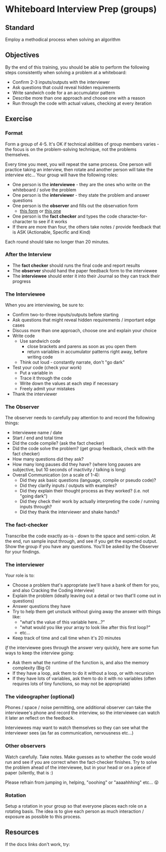 # Whiteboard Interview Prep (groups)

## Standard

Employ a methodical process when solving an algorithm

## Objectives

By the end of this training, you should be able to perform the following steps consistently when solving a problem at a whiteboard:

- Confirm 2-3 inputs/outputs with the interviewer
- Ask questions that could reveal hidden requirements
- Write sandwich code for a an accumulator pattern
- Describe more than one approach and choose one with a reason
- Run through the code with actual values, checking at every iteration

## Exercise

### Format

Form a group of 4-5.  It's OK if technical abilities of group members varies - the focus is on the problem-solving technique, not the problems themselves.

Every time you meet, you will repeat the same process.  One person will practice taking an interview, then rotate and another person will take the interview etc...  Your group will have the following roles:

- One person is the **interviewee** - they are the ones who write on the whiteboard / solve the problem
- One person is the **interviewer** - they state the problem and answer questions
- One person is the **observer** and fills out the observation form
  - [this form](https://docs.google.com/document/d/1i7sMJ5FmuE6pNreOOc_vVFUQx0UhIPfDxaj6b7UwaUQ/edit) or [this one](https://drive.google.com/drive/folders/0B0skKBcLvHyCd2lSS3l2SUt1VmM)
- One person is the **fact checker** and types the code character-for-character to see if it works
- If there are more than four, the others take notes / provide feedback that is ASK (Actionable, Specific and Kind)

Each round should take no longer than 20 minutes.

### After the Interview

- The **fact checker** should runs the final code and report results
- The **observer** should hand the paper feedback form to the interviewee
- The **interviewee** should enter it into their Journal so they can track their progress

### The Interviewee

When you are interviewing, be sure to:

- Confirm two-to-three inputs/outputs before starting
- Ask questions that might reveal hidden requirements / important edge cases
- Discuss more than one approach, choose one and explain your choice
- Write code
  - Use sandwich code
    - close brackets and parens as soon as you open them
    - return variables in accumulator patterns right away, before writing code
  - Think out loud - constantly narrate, don't "go dark"
- Test your code (check your work)
  - Put a variable in
  - Trace it through the code
  - Write down the values at each step if necessary
  - Freely admit your mistakes
- Thank the interviewer

### The Observer

The observer needs to carefully pay attention to and record the following things:

- Interviewee name / date
- Start / end and total time
- Did the code compile? (ask the fact checker)
- Did the code solve the problem? (get group feedback, check with the fact checker)
- How many questions did they ask?
- How many long pauses did they have? (where long pauses are subjective, but 10 seconds of inactivity / talking is long)
- Overall Communication (on a scale of 1-4):
  - Did they ask basic questions (language, compile or pseudo code)?
  - Did they clarify inputs / outputs with examples?
  - Did they explain their thought process as they worked? (i.e. not "going dark")
  - Did they check their work by actually interpreting the code / running inputs through?
  - Did they thank the interviewer and shake hands?

### The fact-checker

Transcribe the code exactly as-is - down to the space and semi-colon.  At the end, run sample input through, and see if you get the expected output.  Show the group if you have any questions.  You'll be asked by the Observer for your findings.

### The interviewer

Your role is to:

- Choose a problem that's appropriate (we'll have a bank of them for you, and also Cracking the Coding interview)
- Explain the problem (ideally leaving out a detail or two that'll come out in questions)
- Answer questions they have
- Try to help them get unstuck without giving away the answer with things like:
  - "what's the value of this variable here...?"
  - "what would you like your array to look like after this first loop?"
  - etc...
- Keep track of time and call time when it's 20 minutes

_If_ the interviewee goes through the answer very quickly, here are some fun ways to keep the interview going:

- Ask them what the runtime of the function is, and also the memory complexity (Big O)
- If they have a loop, ask them to do it without a loop, or with recursion
- If they have lots of variables, ask them to do it with no variables (often requires lots of tiny functions, so may not be appropriate)

### The videographer (optional)

Phones / space / noise permitting, one additional observer can take the interviewee's phone and record the interview, so the interviewee can watch it later an reflect on the feedback.

Interviewees may want to watch themselves so they can see what the interviewer sees (as far as communication, nervousness etc...)

### Other observers

Watch carefully.  Take notes.  Make guesses as to whether the code would run and see if you are correct when the fact-checker finishes.  Try to solve the problem ahead of the interviewee, but in your head or on a piece of paper (silently, that is :)

Please refrain from jumping in, helping, "ooohing" or "aaaahhhing" etc... 😝

### Rotation

Setup a rotation in your group so that everyone places each role on a rotating basis.  The idea is to give each person as much interaction / exposure as possible to this process.

## Resources

If the docs links don't work, try:
